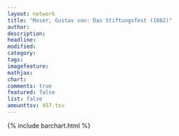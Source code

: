 ```yaml
---
layout: network
title: "Moser, Gustav von: Das Stiftungsfest (1862)"
author:
description:
headline:
modified:
category:
tags:
imagefeature: 
mathjax: 
chart: 
comments: true
featured: false
list: false
amounttsv: 457.tsv
---
```

{% include barchart.html %}
